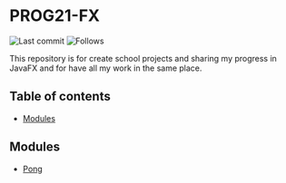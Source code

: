 # PROG21-FX
![Last commit](https://img.shields.io/github/last-commit/pomaretta/PROG2021-FX) ![Follows](https://img.shields.io/github/followers/pomaretta?style=social)

This repository is for create school projects and
sharing my progress in JavaFX
and for have all my work in the same place.

## Table of contents

* [Modules](#modules)

## Modules

* [Pong](https://github.com/pomaretta/PROG21-FX/blob/master/src/Proyectos/Pong)